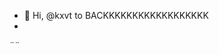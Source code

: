 - 👋 Hi, @kxvt to BACKKKKKKKKKKKKKKKKKK
- 

¨¨
<!---
kxvt/kxvt is a ✨ special ✨ repository because its `README.md` (this file) appears on your GitHub profile.
You can click the Preview link to take a look at your changes.
--->

